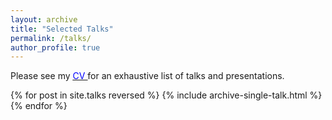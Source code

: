 ```yaml
---
layout: archive
title: "Selected Talks"
permalink: /talks/
author_profile: true
---
```


Please see my [<u><span style="color:blue"> CV </span></u>](https://nesar.github.io/files/CV_NesarRamachandra.pdf) for an exhaustive list of talks and presentations. 

{% for post in site.talks reversed %}
  {% include archive-single-talk.html %}
{% endfor %}

